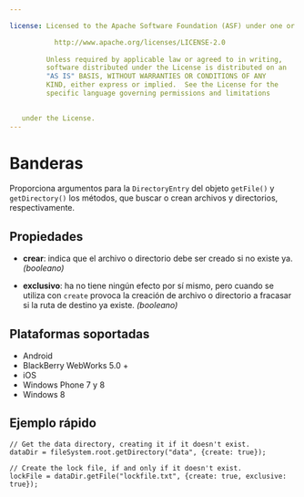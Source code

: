 ```yaml
---

license: Licensed to the Apache Software Foundation (ASF) under one or more contributor license agreements. See the NOTICE file distributed with this work for additional information regarding copyright ownership. The ASF licenses this file to you under the Apache License, Version 2.0 (the "License"); you may not use this file except in compliance with the License. You may obtain a copy of the License at

           http://www.apache.org/licenses/LICENSE-2.0
    
         Unless required by applicable law or agreed to in writing,
         software distributed under the License is distributed on an
         "AS IS" BASIS, WITHOUT WARRANTIES OR CONDITIONS OF ANY
         KIND, either express or implied.  See the License for the
         specific language governing permissions and limitations
    

   under the License.
---
```


# Banderas

Proporciona argumentos para la `DirectoryEntry` del objeto `getFile()` y `getDirectory()` los métodos, que buscar o crean archivos y directorios, respectivamente.

## Propiedades

*   **crear**: indica que el archivo o directorio debe ser creado si no existe ya. *(booleano)*

*   **exclusivo**: ha no tiene ningún efecto por sí mismo, pero cuando se utiliza con `create` provoca la creación de archivo o directorio a fracasar si la ruta de destino ya existe. *(booleano)*

## Plataformas soportadas

*   Android
*   BlackBerry WebWorks 5.0 +
*   iOS
*   Windows Phone 7 y 8
*   Windows 8

## Ejemplo rápido

    // Get the data directory, creating it if it doesn't exist.
    dataDir = fileSystem.root.getDirectory("data", {create: true});
    
    // Create the lock file, if and only if it doesn't exist.
    lockFile = dataDir.getFile("lockfile.txt", {create: true, exclusive: true});